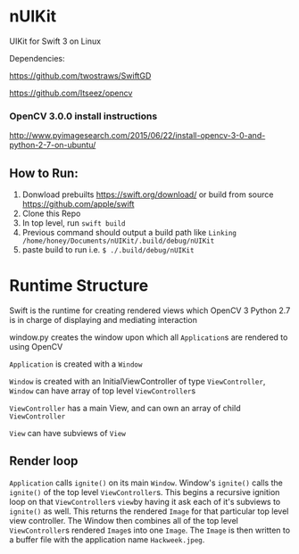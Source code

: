 # nUIKit
UIKit for Swift 3 on Linux

Dependencies:

https://github.com/twostraws/SwiftGD

https://github.com/Itseez/opencv

### OpenCV 3.0.0 install instructions

http://www.pyimagesearch.com/2015/06/22/install-opencv-3-0-and-python-2-7-on-ubuntu/

## How to Run:

1. Donwload prebuilts https://swift.org/download/ or build from source https://github.com/apple/swift
2. Clone this Repo
3. In top level, run `swift build`
4. Previous command should output a build path like `Linking /home/honey/Documents/nUIKit/.build/debug/nUIKit`
5. paste build to run i.e. `$ ./.build/debug/nUIKit`

# Runtime Structure

Swift is the runtime for creating rendered views which OpenCV 3 Python 2.7 is in charge of displaying and mediating interaction

window.py creates the window upon which all `Application`s are rendered to using OpenCV

`Application` is created with a `Window`

`Window` is created with an InitialViewController of type `ViewController`, `Window` can have array of top level `ViewController`s

`ViewController` has a main View, and can own an array of child `ViewController`

`View` can have subviews of `View`

## Render loop

`Application` calls `ignite()` on its main `Window`. Window's `ignite()` calls the `ignite()` of the top level `ViewController`s. This begins a recursive ignition loop on that `ViewController`s `view`by having it ask each of it's subviews to `ignite()` as well. This returns the rendered `Image` for that particular top level view controller. The Window then combines all of the top level `ViewController`s rendered `Image`s into one `Image`. The `Image` is then written to a buffer file with the application name `Hackweek.jpeg`. 
